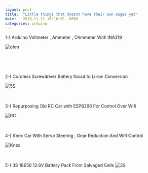 ```yaml
---
layout: post
title:  "Little things that doesnt have their own pages yet"
date:   2018-11-11 16:16:01 -0600
categories: arduino 
---
```



1-) Arduino Voltmeter , Ammeter , Ohmmeter With INA219

![ohm]({{https://meolmez.github.io}}/assets/20170914_002815.jpg)

<br>
<br>
<br>

2-) Cordless Screwdriver Battery Nicad to Li-ion Conversion

![5S]({{https://meolmez.github.io}}/assets/drillBattery.jpg)
<br>
<br>
<br>



3-) Repurposing Old RC Car with ESP8266 For Control Over Wifi

![RC]({{https://meolmez.github.io}}/assets/refittedToyCar.jpg)
<br>
<br>
<br>



4-) Knex Car With Servo Steering , Gear Reduction And Wifi Control

![Knex]({{https://meolmez.github.io}}/assets/KnexCar.jpg)
<br>
<br>
<br>



5-) 3S 18650 12.6V Battery Pack From Salvaged Cells
![3S]({{https://meolmez.github.io}}/assets/3sLionPack.jpg)
